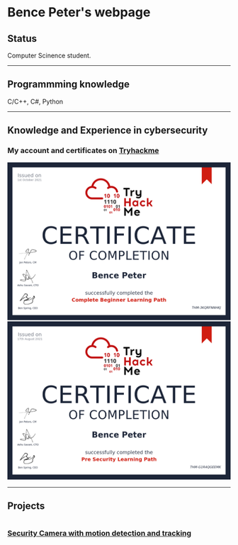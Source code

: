 <h1>Bence Peter's webpage</h1>

<h2>Status</h2>
<p>Computer Scinence student.</p>

<hr />

<h2>Programmming knowledge</h2>
<p>C/C++, C#, Python</p>

<hr />

<h2>Knowledge and Experience in cybersecurity</h2>
<h3>My account and certificates on <a href="https://tryhackme.com">Tryhackme</a></h3>
<script src="https://tryhackme.com/badge/350772"></script>
<img src="THM-3KQRFNNHKJ.png" alt="THM-Cert"/>
<img src="THM-G1R4QGEEMK.png" alt="THM-Cert"/>

<hr />

<h2>Projects<h1>
<h3>
  <a href="https://github.com/Pecneb/Biztonsagi-Kamera-Projekt/">Security Camera with motion detection and tracking</a>
</h3>

